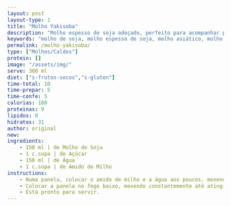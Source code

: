 ```yaml
---
layout: post
layout-type: 1
title: "Molho Yakisoba"
description: "Molho espesso de soja adoçado, perfeito para acompanhar pratos asiáticos ou como tempero"
keywords: "molho de soja, molho espesso de soja, molho asiático, molho doce de soja, molho de soja caseiro, molho para sushi, molho para massas, molho para vegetais, molho simples, molho de soja para noodles"
permalink: /molho-yakisoba/
type: ["Molhos/Caldos"]
protein: []
image: "/assets/img/"
serve: 300 ml
diet: ["s-frutos-secos","s-gluten"]
time-total: 10
time-prepar: 5
time-confe: 5
calorias: 180
proteinas: 9
lipidos: 0
hidratos: 31
author: original
new:
ingredients:
    - 150 ml | de Molho de Soja
    - 1 c.sopa | de Açúcar
    - 150 ml | de Água
    - 1 c.sopa | de Amido de Milho
instructions:
    - Numa panela, colocar o amido de milho e a água aos poucos, mexendo sempre bem para que não crie grumos. Adicionar o molho de soja e o açúcar e misturar até ficar homogéneo.
    - Colocar a panela no fogo baixo, mexendo constantemente até atingir uma consistência mais encorpada (se cozinhar durante demasiado tempo pode amargar).
    - Está pronto para servir. 
---
```


